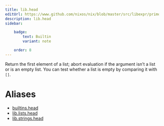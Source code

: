 ```yaml
---
title: lib.head
editUrl: https://www.github.com/nixos/nix/blob/master/src/libexpr/primops.cc
description: lib.head
sidebar:

    badge:
        text: Builtin
        variant: note

    order: 8
---
```


Return the first element of a list; abort evaluation if the argument
isn’t a list or is an empty list. You can test whether a list is
empty by comparing it with `[]`.


# Aliases

- [builtins.head](/nix-doc-comments/reference/builtins/builtins-head)
- [lib.lists.head](/nix-doc-comments/reference/lib/lists/lib-lists-head)
- [lib.strings.head](/nix-doc-comments/reference/lib/strings/lib-strings-head)



